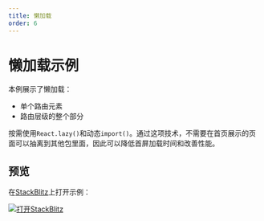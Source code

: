 ```yaml
---
title: 懒加载
order: 6
---
```


# 懒加载示例
本例展示了懒加载：
- 单个路由元素
- 路由层级的整个部分            

按需使用`React.lazy()`和动态`import()`。通过这项技术，不需要在首页展示的页面可以抽离到其他包里面，因此可以降低首屏加载时间和改善性能。

## 预览
在[StackBlitz](https://stackblitz.com/)上打开示例：      

[![打开StackBlitz](https://developer.stackblitz.com/img/open_in_stackblitz.svg)](https://stackblitz.com/edit/github-xwwbou?file=src/App.tsx)      
